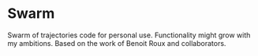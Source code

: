 # Swarm
Swarm of trajectories code for personal use.  Functionality might grow with my ambitions.  Based on the work of Benoit Roux and collaborators.
